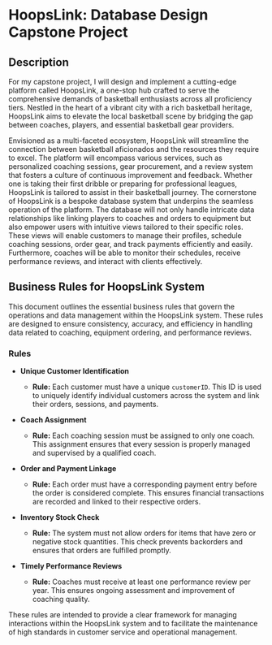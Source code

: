 # HoopsLink: Database Design Capstone Project

## Description

For my capstone project, I will design and implement a cutting-edge platform called HoopsLink, a one-stop hub crafted to serve the comprehensive demands of basketball enthusiasts across all proficiency tiers. Nestled in the heart of a vibrant city with a rich basketball heritage, HoopsLink aims to elevate the local basketball scene by bridging the gap between coaches, players, and essential basketball gear providers.

Envisioned as a multi-faceted ecosystem, HoopsLink will streamline the connection between basketball aficionados and the resources they require to excel. The platform will encompass various services, such as personalized coaching sessions, gear procurement, and a review system that fosters a culture of continuous improvement and feedback. Whether one is taking their first dribble or preparing for professional leagues, HoopsLink is tailored to assist in their basketball journey. The cornerstone of HoopsLink is a bespoke database system that underpins the seamless operation of the platform. The database will not only handle intricate data relationships like linking players to coaches and orders to equipment but also empower users with intuitive views tailored to their specific roles. These views will enable customers to manage their profiles, schedule coaching sessions, order gear, and track payments efficiently and easily. Furthermore, coaches will be able to monitor their schedules, receive performance reviews, and interact with clients effectively.

## Business Rules for HoopsLink System

This document outlines the essential business rules that govern the operations and data management within the HoopsLink system. These rules are designed to ensure consistency, accuracy, and efficiency in handling data related to coaching, equipment ordering, and performance reviews.

### Rules

- **Unique Customer Identification**
  - **Rule:** Each customer must have a unique `customerID`. This ID is used to uniquely identify individual customers across the system and link their orders, sessions, and payments.

- **Coach Assignment**
  - **Rule:** Each coaching session must be assigned to only one coach. This assignment ensures that every session is properly managed and supervised by a qualified coach.

- **Order and Payment Linkage**
  - **Rule:** Each order must have a corresponding payment entry before the order is considered complete. This ensures financial transactions are recorded and linked to their respective orders.

- **Inventory Stock Check**
  - **Rule:** The system must not allow orders for items that have zero or negative stock quantities. This check prevents backorders and ensures that orders are fulfilled promptly.

- **Timely Performance Reviews**
  - **Rule:** Coaches must receive at least one performance review per year. This ensures ongoing assessment and improvement of coaching quality.

These rules are intended to provide a clear framework for managing interactions within the HoopsLink system and to facilitate the maintenance of high standards in customer service and operational management.
